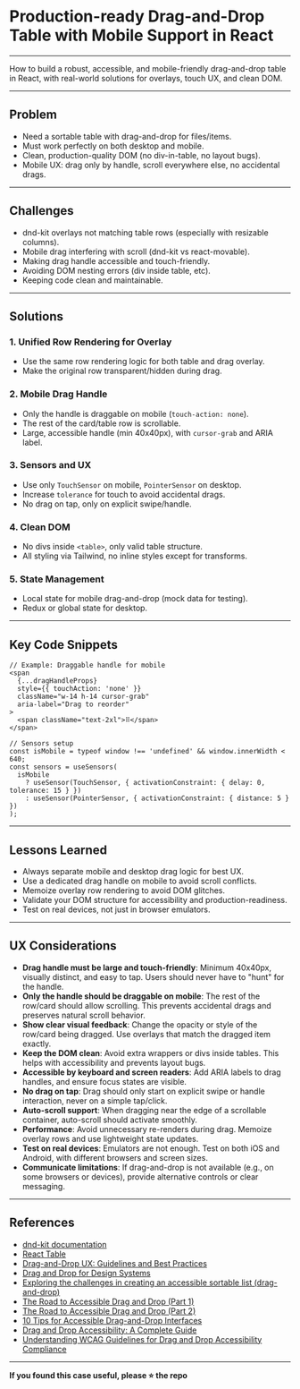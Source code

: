 # Production-ready Drag-and-Drop Table with Mobile Support in React

****  
How to build a robust, accessible, and mobile-friendly drag-and-drop table in React, with real-world solutions for overlays, touch UX, and clean DOM.

---

## Problem

- Need a sortable table with drag-and-drop for files/items.
- Must work perfectly on both desktop and mobile.
- Clean, production-quality DOM (no div-in-table, no layout bugs).
- Mobile UX: drag only by handle, scroll everywhere else, no accidental drags.

---

## Challenges

- dnd-kit overlays not matching table rows (especially with resizable columns).
- Mobile drag interfering with scroll (dnd-kit vs react-movable).
- Making drag handle accessible and touch-friendly.
- Avoiding DOM nesting errors (div inside table, etc).
- Keeping code clean and maintainable.

---

## Solutions

### 1. Unified Row Rendering for Overlay
- Use the same row rendering logic for both table and drag overlay.
- Make the original row transparent/hidden during drag.

### 2. Mobile Drag Handle
- Only the handle is draggable on mobile (`touch-action: none`).
- The rest of the card/table row is scrollable.
- Large, accessible handle (min 40x40px), with `cursor-grab` and ARIA label.

### 3. Sensors and UX
- Use only `TouchSensor` on mobile, `PointerSensor` on desktop.
- Increase `tolerance` for touch to avoid accidental drags.
- No drag on tap, only on explicit swipe/handle.

### 4. Clean DOM
- No divs inside `<table>`, only valid table structure.
- All styling via Tailwind, no inline styles except for transforms.

### 5. State Management
- Local state for mobile drag-and-drop (mock data for testing).
- Redux or global state for desktop.

---

## Key Code Snippets

```tsx
// Example: Draggable handle for mobile
<span
  {...dragHandleProps}
  style={{ touchAction: 'none' }}
  className="w-14 h-14 cursor-grab"
  aria-label="Drag to reorder"
>
  <span className="text-2xl">⠿</span>
</span>
```

```tsx
// Sensors setup
const isMobile = typeof window !== 'undefined' && window.innerWidth < 640;
const sensors = useSensors(
  isMobile
    ? useSensor(TouchSensor, { activationConstraint: { delay: 0, tolerance: 15 } })
    : useSensor(PointerSensor, { activationConstraint: { distance: 5 } })
);
```

---

## Lessons Learned

- Always separate mobile and desktop drag logic for best UX.
- Use a dedicated drag handle on mobile to avoid scroll conflicts.
- Memoize overlay row rendering to avoid DOM glitches.
- Validate your DOM structure for accessibility and production-readiness.
- Test on real devices, not just in browser emulators.

---

## UX Considerations

- **Drag handle must be large and touch-friendly**: Minimum 40x40px, visually distinct, and easy to tap. Users should never have to "hunt" for the handle.
- **Only the handle should be draggable on mobile**: The rest of the row/card should allow scrolling. This prevents accidental drags and preserves natural scroll behavior.
- **Show clear visual feedback**: Change the opacity or style of the row/card being dragged. Use overlays that match the dragged item exactly.
- **Keep the DOM clean**: Avoid extra wrappers or divs inside tables. This helps with accessibility and prevents layout bugs.
- **Accessible by keyboard and screen readers**: Add ARIA labels to drag handles, and ensure focus states are visible.
- **No drag on tap**: Drag should only start on explicit swipe or handle interaction, never on a simple tap/click.
- **Auto-scroll support**: When dragging near the edge of a scrollable container, auto-scroll should activate smoothly.
- **Performance**: Avoid unnecessary re-renders during drag. Memoize overlay rows and use lightweight state updates.
- **Test on real devices**: Emulators are not enough. Test on both iOS and Android, with different browsers and screen sizes.
- **Communicate limitations**: If drag-and-drop is not available (e.g., on some browsers or devices), provide alternative controls or clear messaging.

---

## References

- [dnd-kit documentation](https://docs.dndkit.com/)
- [React Table](https://tanstack.com/table/v8)
- [Drag-and-Drop UX: Guidelines and Best Practices](https://smart-interface-design-patterns.com/articles/drag-and-drop-ux/)
- [Drag and Drop for Design Systems](https://marvelapp.com/blog/drag-drop-design-systems/)
- [Exploring the challenges in creating an accessible sortable list (drag-and-drop)](https://github.blog/engineering/user-experience/exploring-the-challenges-in-creating-an-accessible-sortable-list-drag-and-drop/)
- [The Road to Accessible Drag and Drop (Part 1)](https://www.tpgi.com/the-road-to-accessible-drag-and-drop-part-1/)
- [The Road to Accessible Drag and Drop (Part 2)](https://www.tpgi.com/the-road-to-accessible-drag-and-drop-part-2/)
- [10 Tips for Accessible Drag-and-Drop Interfaces](https://fleexy.dev/blog/10-tips-for-accessible-drag-and-drop-interfaces/)
- [Drag and Drop Accessibility: A Complete Guide](https://www.continualengine.com/blog/drag-and-drop-accessibility/)
- [Understanding WCAG Guidelines for Drag and Drop Accessibility Compliance]([https://www.continualengine.com/blog/drag-and-drop-accessibility/](https://accessibilityspark.com/drag-and-drop-accessibility/))



---

**If you found this case useful, please ⭐️ the repo** 

